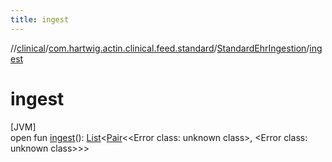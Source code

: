 ```yaml
---
title: ingest
---
```

//[clinical](../../../index.html)/[com.hartwig.actin.clinical.feed.standard](../index.html)/[StandardEhrIngestion](index.html)/[ingest](ingest.html)



# ingest



[JVM]\
open fun [ingest](ingest.html)(): [List](https://kotlinlang.org/api/latest/jvm/stdlib/kotlin.collections/-list/index.html)&lt;[Pair](https://kotlinlang.org/api/latest/jvm/stdlib/kotlin/-pair/index.html)&lt;&lt;Error class: unknown class&gt;, &lt;Error class: unknown class&gt;&gt;&gt;




